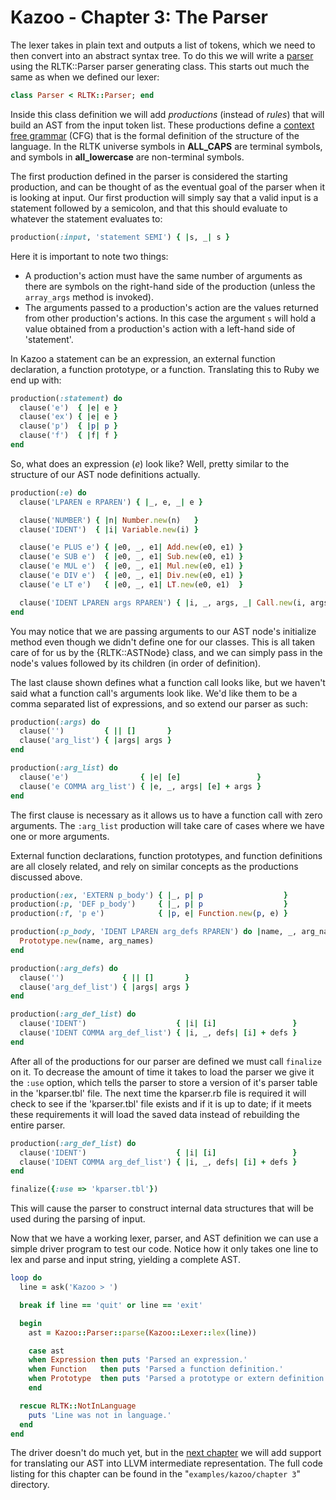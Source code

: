# Kazoo - Chapter 3: The Parser

The lexer takes in plain text and outputs a list of tokens, which we need to then convert into an abstract syntax tree.  To do this we will write a [parser](http://en.wikipedia.org/wiki/Parsing) using the RLTK::Parser parser generating class.  This starts out much the same as when we defined our lexer:

```Ruby
class Parser < RLTK::Parser; end
```

Inside this class definition we will add *productions* (instead of *rules*) that will build an AST from the input token list.  These productions define a [context free grammar](http://en.wikipedia.org/wiki/Context-free_grammar) (CFG) that is the formal definition of the structure of the language.  In the RLTK universe symbols in **ALL_CAPS** are terminal symbols, and symbols in **all_lowercase** are non-terminal symbols.

The first production defined in the parser is considered the starting production, and can be thought of as the eventual goal of the parser when it is looking at input.  Our first production will simply say that a valid input is a statement followed by a semicolon, and that this should evaluate to whatever the statement evaluates to:

```Ruby
production(:input, 'statement SEMI') { |s, _| s }
```

Here it is important to note two things:


* A production's action must have the same number of arguments as there are symbols on the right-hand side of the production (unless the `array_args` method is invoked).
* The arguments passed to a production's action are the values returned from other production's actions.  In this case the argument `s` will hold a value obtained from a production's action with a left-hand side of 'statement'.

In Kazoo a statement can be an expression, an external function declaration, a function prototype, or a function.  Translating this to Ruby we end up with:

```Ruby
production(:statement) do
  clause('e')  { |e| e }
  clause('ex') { |e| e }
  clause('p')  { |p| p }
  clause('f')  { |f| f }
end
```

So, what does an expression (*e*) look like?  Well, pretty similar to the structure of our AST node definitions actually.

```Ruby
production(:e) do
  clause('LPAREN e RPAREN') { |_, e, _| e }

  clause('NUMBER') { |n| Number.new(n)   }
  clause('IDENT')  { |i| Variable.new(i) }

  clause('e PLUS e') { |e0, _, e1| Add.new(e0, e1) }
  clause('e SUB e')  { |e0, _, e1| Sub.new(e0, e1) }
  clause('e MUL e')  { |e0, _, e1| Mul.new(e0, e1) }
  clause('e DIV e')  { |e0, _, e1| Div.new(e0, e1) }
  clause('e LT e')   { |e0, _, e1| LT.new(e0, e1)  }

  clause('IDENT LPAREN args RPAREN') { |i, _, args, _| Call.new(i, args) }
end
```

You may notice that we are passing arguments to our AST node's initialize method even though we didn't define one for our classes.  This is all taken care of for us by the {RLTK::ASTNode} class, and we can simply pass in the node's values followed by its children (in order of definition).

The last clause shown defines what a function call looks like, but we haven't said what a function call's arguments look like.  We'd like them to be a comma separated list of expressions, and so extend our parser as such:

```Ruby
production(:args) do
  clause('')         { || []       }
  clause('arg_list') { |args| args }
end

production(:arg_list) do
  clause('e')                { |e| [e]                 }
  clause('e COMMA arg_list') { |e, _, args| [e] + args }
end
```

The first clause is necessary as it allows us to have a function call with zero arguments.  The `:arg_list` production will take care of cases where we have one or more arguments.

External function declarations, function prototypes, and function definitions are all closely related, and rely on similar concepts as the productions discussed above.

```Ruby
production(:ex, 'EXTERN p_body') { |_, p| p                  }
production(:p, 'DEF p_body')     { |_, p| p                  }
production(:f, 'p e')            { |p, e| Function.new(p, e) }

production(:p_body, 'IDENT LPAREN arg_defs RPAREN') do |name, _, arg_names, _|
  Prototype.new(name, arg_names)
end

production(:arg_defs) do
  clause('')             { || []       }
  clause('arg_def_list') { |args| args }
end

production(:arg_def_list) do
  clause('IDENT')                    { |i| [i]                 }
  clause('IDENT COMMA arg_def_list') { |i, _, defs| [i] + defs }
end
```

After all of the productions for our parser are defined we must call `finalize` on it.  To decrease the amount of time it takes to load the parser we give it the `:use` option, which tells the parser to store a version of it's parser table in the 'kparser.tbl' file.    The next time the kparser.rb file is required it will check to see if the 'kparser.tbl' file exists and if it is up to date; if it meets these requirements it will load the saved data instead of rebuilding the entire parser.

```Ruby
production(:arg_def_list) do
  clause('IDENT')                    { |i| [i]                 }
  clause('IDENT COMMA arg_def_list') { |i, _, defs| [i] + defs }
end

finalize({:use => 'kparser.tbl'})
```

This will cause the parser to construct internal data structures that will be used during the parsing of input.

Now that we have a working lexer, parser, and AST definition we can use a simple driver program to test our code.  Notice how it only takes one line to lex and parse and input string, yielding a complete AST.

```Ruby
loop do
  line = ask('Kazoo > ')

  break if line == 'quit' or line == 'exit'

  begin
    ast = Kazoo::Parser::parse(Kazoo::Lexer::lex(line))

    case ast
    when Expression then puts 'Parsed an expression.'
    when Function   then puts 'Parsed a function definition.'
    when Prototype  then puts 'Parsed a prototype or extern definition.'
    end

  rescue RLTK::NotInLanguage
    puts 'Line was not in language.'
  end
end
```

The driver doesn't do much yet, but in the [next chapter](../chapter%204/Chapter4.md) we will add support for translating our AST into LLVM intermediate representation.  The full code listing for this chapter can be found in the "`examples/kazoo/chapter 3`" directory.
